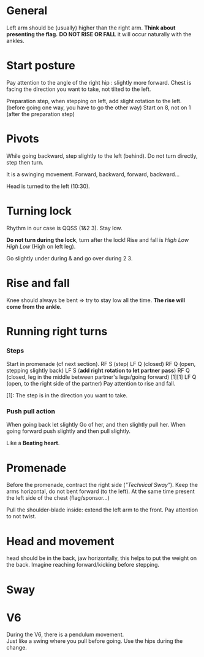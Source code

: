 # General

Left arm should be (usually) higher than the right arm.
**Think about presenting the flag.**
**DO NOT RISE OR FALL** it will occur naturally with the ankles.

# Start posture

Pay attention to the angle of the right hip : slightly more forward.
Chest is facing the direction you want to take, not tilted to the left.

Preparation step, when stepping on left, add slight rotation to the left.
(before going one way, you have to go the other way)
Start on 8, not on 1 (after the preparation step)

# Pivots

While going backward, step slightly to the left (behind).
Do not turn directly, step then turn.

It is a swinging movement. Forward, backward, forward, backward...

Head is turned to the left (10:30).

# Turning lock

Rhythm in our case is QQSS (1&2 3).
Stay low.

**Do not turn during the lock**, turn after the lock!
Rise and fall is *High Low High Low* (High on left leg).

Go slightly under during & and go over during 2 3.

# Rise and fall

Knee should always be bent => try to stay low all the time.
**The rise will come from the ankle.**

# Running right turns

### Steps

Start in promenade (cf next section).
RF S (step)
LF Q (closed)
RF Q (open, stepping slightly back)
LF S (**add right rotation to let partner pass**)
RF Q (closed, leg in the middle between partner's legs/going forward) [1][1]
LF Q (open, to the right side of the partner)
Pay attention to rise and fall.

[1]: The step is in the direction you want to take.

### Push pull action

When going back let slightly Go of her, and then slightly pull her.
When going forward push slightly and then pull slightly.

Like a **Beating heart**.

# Promenade

Before the promenade, contract the right side (*"Technical Sway"*).
Keep the arms horizontal, do not bent forward (to the left).
At the same time present the left side of the chest (flag/sponsor...)

Pull the shoulder-blade inside: extend the left arm to the front.
Pay attention to not twist.

# Head and movement

head should be in the back, jaw horizontally, this helps to put the weight on the back.
Imagine reaching forward/kicking before stepping.

# Sway

# V6

During the V6, there is a pendulum movement.  
Just like a swing where you pull before going. Use the hips during the change.
